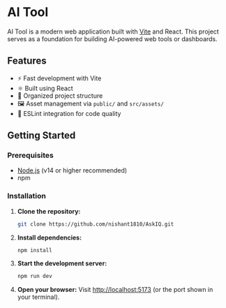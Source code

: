 # AI Tool

AI Tool is a modern web application built with [Vite](https://vitejs.dev/) and React. This project serves as a foundation for building AI-powered web tools or dashboards.

## Features

- ⚡ Fast development with Vite
- ⚛️ Built using React
- 📁 Organized project structure
- 🖼️ Asset management via `public/` and `src/assets/`
- 📝 ESLint integration for code quality



## Getting Started

### Prerequisites

- [Node.js](https://nodejs.org/) (v14 or higher recommended)
- npm 

### Installation

1. **Clone the repository:**
    ```sh
    git clone https://github.com/nishant1810/AskIQ.git
    ```

2. **Install dependencies:**
    ```sh
    npm install
    
    ```

3. **Start the development server:**
    ```sh
    npm run dev
    
    ```

4. **Open your browser:**
    Visit [http://localhost:5173](http://localhost:5173) (or the port shown in your terminal).


